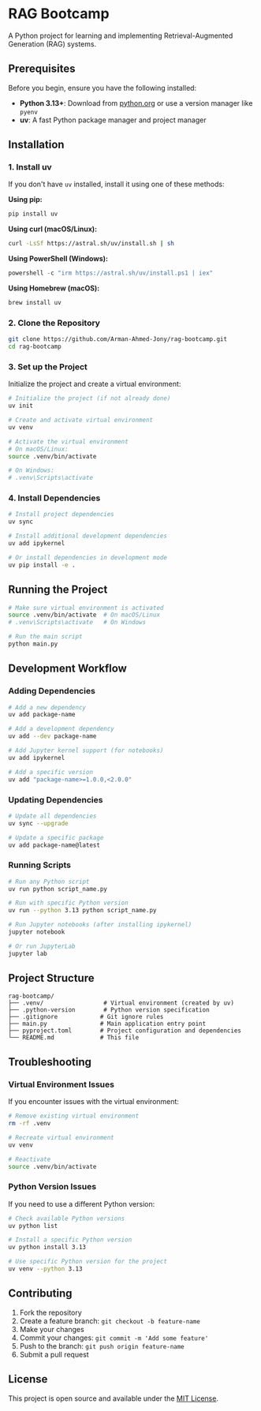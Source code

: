 # RAG Bootcamp

A Python project for learning and implementing Retrieval-Augmented Generation (RAG) systems.

## Prerequisites

Before you begin, ensure you have the following installed:

- **Python 3.13+**: Download from [python.org](https://www.python.org/downloads/) or use a version manager like `pyenv`
- **uv**: A fast Python package manager and project manager

## Installation

### 1. Install uv

If you don't have `uv` installed, install it using one of these methods:

**Using pip:**
```bash
pip install uv
```

**Using curl (macOS/Linux):**
```bash
curl -LsSf https://astral.sh/uv/install.sh | sh
```

**Using PowerShell (Windows):**
```powershell
powershell -c "irm https://astral.sh/uv/install.ps1 | iex"
```

**Using Homebrew (macOS):**
```bash
brew install uv
```

### 2. Clone the Repository

```bash
git clone https://github.com/Arman-Ahmed-Jony/rag-bootcamp.git
cd rag-bootcamp
```

### 3. Set up the Project

Initialize the project and create a virtual environment:

```bash
# Initialize the project (if not already done)
uv init

# Create and activate virtual environment
uv venv

# Activate the virtual environment
# On macOS/Linux:
source .venv/bin/activate

# On Windows:
# .venv\Scripts\activate
```

### 4. Install Dependencies

```bash
# Install project dependencies
uv sync

# Install additional development dependencies
uv add ipykernel

# Or install dependencies in development mode
uv pip install -e .
```

## Running the Project

```bash
# Make sure virtual environment is activated
source .venv/bin/activate  # On macOS/Linux
# .venv\Scripts\activate   # On Windows

# Run the main script
python main.py
```

## Development Workflow

### Adding Dependencies

```bash
# Add a new dependency
uv add package-name

# Add a development dependency
uv add --dev package-name

# Add Jupyter kernel support (for notebooks)
uv add ipykernel

# Add a specific version
uv add "package-name>=1.0.0,<2.0.0"
```

### Updating Dependencies

```bash
# Update all dependencies
uv sync --upgrade

# Update a specific package
uv add package-name@latest
```

### Running Scripts

```bash
# Run any Python script
uv run python script_name.py

# Run with specific Python version
uv run --python 3.13 python script_name.py

# Run Jupyter notebooks (after installing ipykernel)
jupyter notebook

# Or run JupyterLab
jupyter lab
```

## Project Structure

```
rag-bootcamp/
├── .venv/                 # Virtual environment (created by uv)
├── .python-version        # Python version specification
├── .gitignore            # Git ignore rules
├── main.py               # Main application entry point
├── pyproject.toml        # Project configuration and dependencies
└── README.md             # This file
```

## Troubleshooting

### Virtual Environment Issues

If you encounter issues with the virtual environment:

```bash
# Remove existing virtual environment
rm -rf .venv

# Recreate virtual environment
uv venv

# Reactivate
source .venv/bin/activate
```

### Python Version Issues

If you need to use a different Python version:

```bash
# Check available Python versions
uv python list

# Install a specific Python version
uv python install 3.13

# Use specific Python version for the project
uv venv --python 3.13
```

## Contributing

1. Fork the repository
2. Create a feature branch: `git checkout -b feature-name`
3. Make your changes
4. Commit your changes: `git commit -m 'Add some feature'`
5. Push to the branch: `git push origin feature-name`
6. Submit a pull request

## License

This project is open source and available under the [MIT License](LICENSE).

